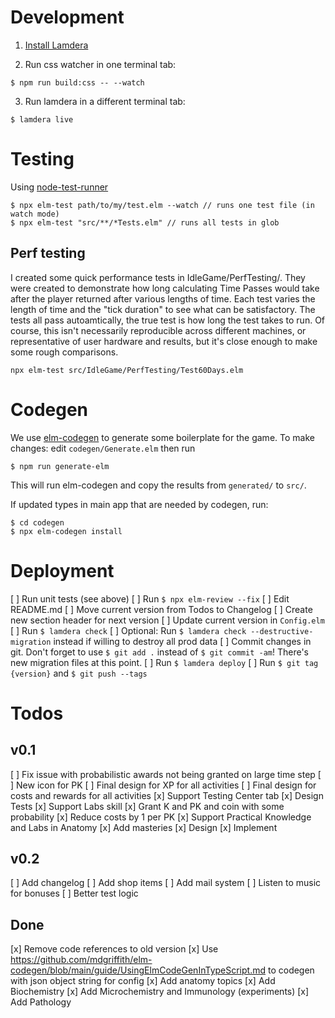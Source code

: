 # Development

1. [Install Lamdera](https://lamdera.com/start)

2. Run css watcher in one terminal tab:
```
$ npm run build:css -- --watch
```

3. Run lamdera in a different terminal tab:
```
$ lamdera live
```

# Testing

Using [node-test-runner](https://github.com/rtfeldman/node-test-runner)

```
$ npx elm-test path/to/my/test.elm --watch // runs one test file (in watch mode)
$ npx elm-test "src/**/*Tests.elm" // runs all tests in glob
```

## Perf testing
I created some quick performance tests in IdleGame/PerfTesting/. They were created to demonstrate how long calculating Time Passes would take after the player returned after various lengths of time. Each test varies the length of time and the "tick duration" to see what can be satisfactory. The tests all pass autoamtically, the true test is how long the test takes to run. Of course, this isn't necessarily reproducible across different machines, or representative of user hardware and results, but it's close enough to make some rough comparisons.

```
npx elm-test src/IdleGame/PerfTesting/Test60Days.elm
```

# Codegen

We use [elm-codegen](https://github.com/mdgriffith/elm-codegen) to generate some boilerplate for the game.
To make changes: edit `codegen/Generate.elm` then run

```
$ npm run generate-elm
```

This will run elm-codegen and copy the results from `generated/` to `src/`.

If updated types in main app that are needed by codegen, run:

```
$ cd codegen
$ npx elm-codegen install
```


# Deployment
[ ] Run unit tests (see above)
[ ] Run `$ npx elm-review --fix`
[ ] Edit README.md
  [ ] Move current version from Todos to Changelog
  [ ] Create new section header for next version
[ ] Update current version in `Config.elm`
[ ] Run `$ lamdera check`
  [ ] Optional: Run `$ lamdera check --destructive-migration` instead if willing to destroy all prod data
[ ] Commit changes in git. Don't forget to use `$ git add .` instead of `$ git commit -am`! There's new migration files at this point.
[ ] Run `$ lamdera deploy`
[ ] Run `$ git tag {version}` and `$ git push --tags`

# Todos

## v0.1
[ ] Fix issue with probabilistic awards not being granted on large time step
[ ] New icon for PK
[ ] Final design for XP for all activities
[ ] Final design for costs and rewards for all activities
[x] Support Testing Center tab
[x] Design Tests
[x] Support Labs skill
  [x] Grant K and PK and coin with some probability
[x] Reduce costs by 1 per PK
[x] Support Practical Knowledge and Labs in Anatomy
[x] Add masteries
  [x] Design
  [x] Implement

## v0.2
[ ] Add changelog
[ ] Add shop items
[ ] Add mail system
[ ] Listen to music for bonuses
[ ] Better test logic

## Done
[x] Remove code references to old version
[x] Use https://github.com/mdgriffith/elm-codegen/blob/main/guide/UsingElmCodeGenInTypeScript.md to codegen with json object string for config
[x] Add anatomy topics
[x] Add Biochemistry
[x] Add Microchemistry and Immunology (experiments)
[x] Add Pathology